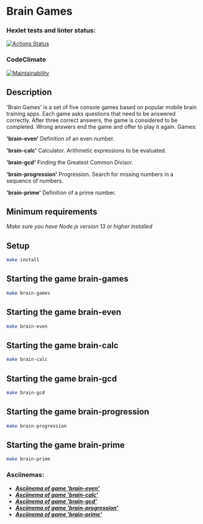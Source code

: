 # Brain Games

### Hexlet tests and linter status:
[![Actions Status](https://github.com/NadyKamenskaya/frontend-project-44/workflows/hexlet-check/badge.svg)](https://github.com/NadyKamenskaya/frontend-project-44/actions)

### CodeClimate
[![Maintainability](https://api.codeclimate.com/v1/badges/89dfb9212264613aaeca/maintainability)](https://codeclimate.com/github/NadyKamenskaya/frontend-project-44/maintainability)

## Description

'Brain Games' is a set of five console games based on popular mobile brain training apps. Each game asks questions that need to be answered correctly. After three correct answers, the game is considered to be completed. Wrong answers end the game and offer to play it again. Games:

**'brain-even'** Definition of an even number.

**'brain-calc'** Calculator. Arithmetic expressions to be evaluated.

**'brain-gcd'** Finding the Greatest Common Divisor.

**'brain-progression'** Progression. Search for missing numbers in a sequence of numbers.

**'brain-prime'** Definition of a prime number.

## Minimum requirements

_Make sure you have Node.js version 13 or higher installed_

## Setup

```bash
make install
```

## Starting the game brain-games

```bash
make brain-games
```

## Starting the game brain-even

```bash
make brain-even
```

## Starting the game brain-calc

```bash
make brain-calc
```

## Starting the game brain-gcd

```bash
make brain-gcd
```

## Starting the game brain-progression

```bash
make brain-progression
```

## Starting the game brain-prime

```bash
make brain-prime
```

### Asciinemas:
- [_**Asciinema of game 'brain-even'**_](https://asciinema.org/a/4SlLUQGbjUhWYVpnYHw2gql1R)
- [_**Asciinema of game 'brain-calc'**_](https://asciinema.org/a/YT6MSnthxOiWhgfqmoYHaYvXL)
- [_**Asciinema of game 'brain-gcd'**_](https://asciinema.org/a/fiRjJzMSnUGDeh2AOiBzP0mpy)
- [_**Asciinema of game 'brain-progression'**_](https://asciinema.org/a/YtISYud5RP48JQZIBtn7mbMz0)
- [_**Asciinema of game 'brain-prime'**_](https://asciinema.org/a/e7sG5MFxwxjPHjx1Be0u1bBI4)
